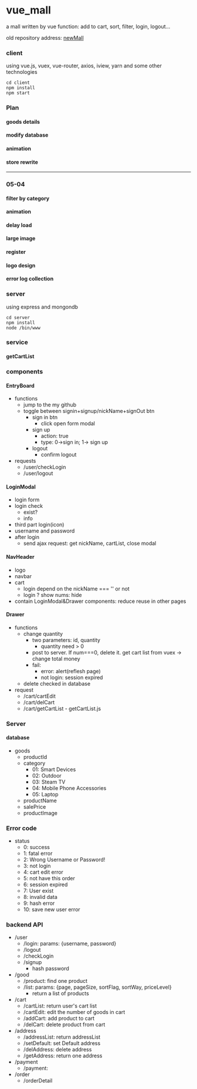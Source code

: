 # vue_mall
a mall written by vue
function: add to cart, sort, filter, login, logout...

old repository address: [newMall](https://github.com/leiger/newMall)

### client
using vue.js, vuex, vue-router, axios, iview, yarn and some other technologies
```
cd client
npm install
npm start
```

### Plan
#### goods details
#### modify database
#### animation
#### store rewrite
---
### 05-04
#### filter by category
#### animation
#### delay load
#### large image
#### register
#### logo design
#### error log collection

### server
using express and mongondb
```
cd server
npm install
node /bin/www
```
### service
#### getCartList

### components
#### EntryBoard
- functions 
  - jump to the my github
  - toggle between signin+signup/nickName+signOut btn
    - sign in btn
      - click open form modal
    - sign up
      - action: true
      - type: 0->sign in; 1-> sign up
    - logout
      - confirm logout
- requests
  - /user/checkLogin
  - /user/logout

#### LoginModal
- login form
- login check
  - exist?
  - info
- third part login(icon)
- username and password
- after login
  - send ajax request: get nickName, cartList, close modal

#### NavHeader
- logo
- navbar
- cart 
  - login depend on the nickName === '' or not 
  - login ? show nums: hide
- contain LoginModal&Drawer components: reduce reuse in other pages

#### Drawer
- functions
  - change quantity
    - two parameters: id, quantity
      - quantity need > 0
    - post to server. If num===0, delete it. get cart list from vuex -> change total money
    - fail: 
      - error: alert(reflesh page)
      - not login: session expired
  - delete checked in database
- request
  - /cart/cartEdit
  - /cart/delCart
  - /cart/getCartList - getCartList.js


### Server
#### database
- goods
  - productId
  - category
    - 01: Smart Devices
    - 02: Outdoor
    - 03: Steam TV
    - 04: Mobile Phone Accessories
    - 05: Laptop
  - productName
  - salePrice
  - productImage

### Error code
- status
  - 0: success
  - 1: fatal error
  - 2: Wrong Username or Password!
  - 3: not login
  - 4: cart edit error
  - 5: not have this order
  - 6: session expired
  - 7: User exist
  - 8: invalid data
  - 9: hash error
  - 10: save new user error

### backend API
- /user
  - /login: params: {username, password}
  - /logout
  - /checkLogin
  - /signup
    - hash password
- /good
  - /product: find one product
  - /list: params: {page, pageSize, sortFlag, sortWay, priceLevel}
    - return a list of products
- /cart
  - /cartList: return user's cart list
  - /cartEdit: edit the number of goods in cart
  - /addCart: add product to cart
  - /delCart: delete product from cart
- /address
  - /addressList: return addressList
  - /setDefault: set Default address
  - /delAddress: delete address
  - /getAddress: return one address 
- /payment
  - /payment: 
- /order
  - /orderDetail
